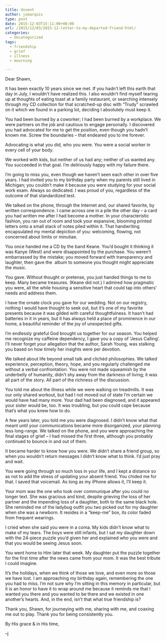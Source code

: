 ```yaml
---
title: Unsent
author: jsmarquis
type: post
date: 2015-12-03T15:11:00+00:00
url: /2015/12/03/2015-12-letter-to-my-departed-friend-html/
categories:
  - Uncategorized
tags:
  - friendship
  - grief
  - illness
  - mourning

---
```

Dear Shawn,
  
It has been exactly 10 years since we met. If you hadn&#8217;t left this earth that day in July, I wouldn&#8217;t have realized this. I also wouldn&#8217;t find myself tearing up at thoughts of eating toast at a family restaurant, or searching intensely through my CD collection for that scratched-up disc with &#8220;Trudy&#8221; scrawled on it which we found in a parking lot, deciding I absolutely must keep it.

You had been burned by a coworker; I had been burned by a workplace. We were partners on the job and cautious to engage personally. I discovered you had advocated for me to get the position, even though you hadn&#8217;t known me. Screw the boundaries &#8211; that endeared you to me forever. 

Advocating is what you did, who you were. You were a social worker in every cell of your body.

We worked with kids, but neither of us had any; neither of us wanted any. You succeeded in that goal. I&#8217;m deliriously happy with my failure there. 

I&#8217;m going to miss you, even though we haven&#8217;t seen each other in over five years. I had invited you to my birthday party when my parents still lived in Michigan; you couldn&#8217;t make it because you were studying for your social work exam. Always so dedicated. I was proud of you, regardless of the outcome of that standardized test. 

We talked on the phone, through the Internet and, our shared favorite, by written correspondence. I came across one in a pile the other day &#8211; a card you had written me after I had become a mother. In your characteristic fashion, you ran out of room and took your expansive, blooming printed letters onto a small stack of notes piled within it. That handwriting encapsulated my mental depiction of you: welcoming, flowing, not concerned about limits or minutiae.

You once handed me a CD by the band Keane. You&#8217;d bought it thinking it was Kanye (West) and were disappointed by the purchase. You weren&#8217;t embarrassed by the mistake; you moved forward with transparency and laughter, then gave the&nbsp; album to someone you thought might appreciate the music.

You gave. Without thought or pretense, you just handed things to me to keep. Many became treasures. (Keane did not.) I admired how pragmatic you were, all the while housing a sensitive heart that could tap into others&#8217; needs and address them.&nbsp; 

I have the ornate clock you gave for our wedding. Not on our registry, nothing I would have thought to seek out, but it&#8217;s one of my favorite presents because it was gilded with careful thoughtfulness. It hasn&#8217;t had batteries in it in years, but it has always held a place of prominence in our home, a beautiful reminder of the joy of unexpected gifts. 

I&#8217;m endlessly grateful God brought us together for our season. You helped me recognize my caffeine dependency, I gave you a copy of &#8216;Jesus Calling&#8217;. I&#8217;ll never forget your allegation that the author, Sarah Young, was stalking you based on how timely her insights were per devotion. 

We talked about life beyond small talk and clichéd philosophies. We talked experience, perception, theory, hope, and you regularly challenged me without a verbal confrontation. You were not made squeamish by the underbelly of humanity, didn&#8217;t shy away from the darkness of living; it was all part of the story. All part of the richness of the discussion.

You told me about the illness while we were walking on treadmills. It was our only shared workout, but had I not moved out of state I&#8217;m certain we would have had many more. Your dad had been diagnosed, and it appeared your sister would be, too. It was troubling, but you could cope because that&#8217;s what you knew how to do. 

A few years later, you told me you were diagnosed. I didn&#8217;t know what that meant until your communications became more disorganized, your planning less long-range. We talked on the phone, and you were approaching the final stages of grief &#8211; I had missed the first three, although you probably continued to bounce in and out of them. 

It became harder to know how you were. We didn&#8217;t share a friend group, so when you wouldn&#8217;t return messages I didn&#8217;t know what to think. I&#8217;d just pray and wait. 

You were going through so much loss in your life, and I kept a distance so as not to add the stress of updating your absent friend. You chided me for that. I saved that voicemail. As long as my iPhone allows it, I&#8217;ll keep it. 

Your mom was the one who took over communique after you could no longer text. She was gracious and kind, despite grieving the loss of her partner and the impending loss of a daughter, both to the same black hole. She reminded me of the ladybug outfit you two picked out for my daughter when she was a newborn. It resides in a &#8220;keep-me&#8221; box, its color faded from frequent wearings. 

I cried when she said you were in a coma. My kids didn&#8217;t know what to make of my tears. The boys were still infants, but I sat my daughter down with the 24-piece puzzle you&#8217;d given her and explained who you were and that you would be seeing Jesus soon. 

You went home to Him later that week. My daughter put the puzzle together for the first time after the news came from your mom. It was the best tribute I could imagine.

It&#8217;s the holidays, when we think of those we love, and even more so those we have lost. I am approaching my birthday again, remembering the one you had to miss. I&#8217;m not sure why I&#8217;m sitting in this memory in particular, but it is an honor to have it to wrap around me because it reminds me that I wanted you there and you wanted to be there and we existed in one another&#8217;s hearts. And, in the end, isn&#8217;t that what true friendship is?

Thank you, Shawn, for journeying with me, sharing with me, and coaxing me out to play. Thank you for being consistently you. 

By His grace & in His time,
  
&#8211;j